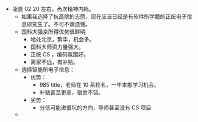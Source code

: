 - 凌晨 02:20 左右，再次精神内耗。
	- 如果我选择了杭高院的志愿，现在应该已经是有软件所学籍的正统电子信息研究生了。不可不谓遗憾。
	- 国科大强京所得优势很鲜明
		- 地处北京，繁华，机会多。
		- 国科大师资力量强大。
		- 正统 CS ，编码氛围好。
		- 离家不远，有补贴。
	- 选择智能所电子信息：
		- 优势：
			- 985 title，老师在 10 系挂名，一年本部学习机会。
			- 补贴甚至更高，宿舍不错。
		- 劣势：
			- 分低可能进很坑的方向，导师甚至没有 CS 项目
	-